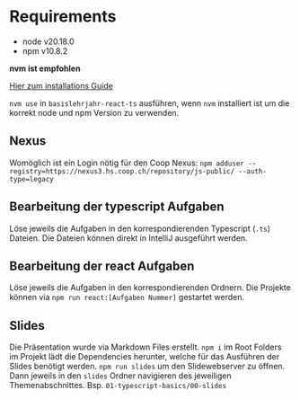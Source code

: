 # Requirements

* node v20.18.0
* npm v10.8.2

**nvm ist empfohlen**

[Hier zum installations Guide](https://github.com/nvm-sh/nvm?tab=readme-ov-file#installing-and-updating)

`nvm use` in `basislehrjahr-react-ts` ausführen, wenn `nvm` installiert ist um die korrekt node und npm
Version zu verwenden.

## Nexus

Womöglich ist ein Login nötig für den Coop Nexus:
`npm adduser --registry=https://nexus3.hs.coop.ch/repository/js-public/ --auth-type=legacy`

## Bearbeitung der typescript Aufgaben

Löse jeweils die Aufgaben in den korrespondierenden Typescript (`.ts`) Dateien.
Die Dateien können direkt in IntelliJ ausgeführt werden.

## Bearbeitung der react Aufgaben

Löse jeweils die Aufgaben in den korrespondierenden Ordnern.
Die Projekte können via `npm run react:[Aufgaben Nummer]` gestartet werden.

## Slides

Die Präsentation wurde via Markdown Files erstellt. `npm i` im Root Folders im Projekt lädt die Dependencies herunter,
welche für das Ausführen der Slides benötigt werden.
`npm run slides` um den Slidewebserver zu öffnen. Dann jeweils in den `slides` Ordner navigieren des jeweiligen
Themenabschnittes.
Bsp. `01-typescript-basics/00-slides`